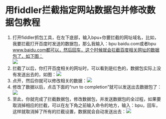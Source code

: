 # 用fiddler拦截指定网站数据包并修改数据包教程 #
1. 打开fiddler抓包工具，在左下底部，输入bpu+你要拦截的网址域名，比如，我要拦截打开百度时发送的数据包，那么我输入：bpu baidu.com或者bpu  www.baidu.com都可以，然后回车，这个时候就会拦截百度相关网址的数据包了，如下图：	
![](http://i.imgur.com/KJGHjeI.jpg)
2. 拦截了以后，你打开百度相关的网址时，可以看到是红色的，数据包实际上没有发送出去的，如图：![](http://i.imgur.com/n5cLLiV.jpg)
3. 点开，然后你就可以修改相关的数据：![](http://i.imgur.com/dkPjQDB.jpg)
4. 修改了数据以后，点击下面的“run to completion”就可以发送出去数据包了：![](http://i.imgur.com/hfBjD4T.jpg)
5. 至此，你就完成了拦截数据包，修改数据包，并发送数据包的全过程，如果要取消掉相应的拦截，可以在左下角之前输入命令的地方，输入：bpu，回车，这样就取消掉了所有的拦截设置，数据就会自动发送出去：![](http://i.imgur.com/7NzDKAd.jpg)